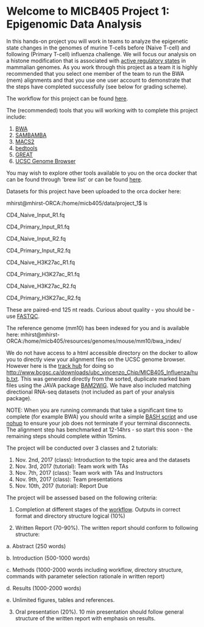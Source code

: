 
# Welcome to MICB405 Project 1: Epigenomic Data Analysis <a id="welcome"></a>

In this hands-on project you will work in teams to analyze the epigenetic state changes in the genomes of murine T-cells before (Naive T-cell) and following (Primary T-cell) influenza challenge.  We will focus our analysis on a histone modification that is associated with [active regulatory states](https://www.nature.com/articles/nrg3682) in mammalian genomes.  As you work through this project as a team it is highly recommended that you select one member of the team to run the BWA (mem) alignments and that you use one user account to demonstrate that the steps have completed successfully (see below for grading scheme).   

The workflow for this project can be found [here](https://github.com/martinhirst/micb405_project_1/blob/master/workflow.jpeg).

The (recommended) tools that you will working with to complete this project include:

1.  [BWA](https://github.com/lh3/bwa) 
2.  [SAMBAMBA](http://lomereiter.github.io/sambamba/)
3.  [MACS2](https://github.com/taoliu/MACS)
4.  [bedtools](http://bedtools.readthedocs.io/en/latest/)
5.  [GREAT](http://great.stanford.edu/public/html/index.php)
6.  [UCSC Genome Browser](https://genome.ucsc.edu/)

You may wish to explore other tools available to you on the orca docker that can be found through 'brew list' or can be found [here](https://github.com/bcgsc/orca/blob/master/versions.tsv).

Datasets for this project have been uploaded to the orca docker here:

mhirst@mhirst-ORCA:/home/micb405/data/project_1$ ls

CD4_Naive_Input_R1.fq

CD4_Primary_Input_R1.fq

CD4_Naive_Input_R2.fq

CD4_Primary_Input_R2.fq

CD4_Naive_H3K27ac_R1.fq

CD4_Primary_H3K27ac_R1.fq  

CD4_Naive_H3K27ac_R2.fq

CD4_Primary_H3K27ac_R2.fq  

These are paired-end 125 nt reads.  Curious about quality - you should be - use [FASTQC](https://www.bioinformatics.babraham.ac.uk/projects/fastqc/).


The reference genome (mm10) has been indexed for you and is available here:
mhirst@mhirst-ORCA:/home/micb405/resources/genomes/mouse/mm10/bwa_index/

We do not have access to a html accessible directory on the docker to allow you to directly view your alignment files on the UCSC genome browser.  However here is the [track hub](https://genome.ucsc.edu/goldenpath/help/hgTrackHubHelp.html) for doing so <http://www.bcgsc.ca/downloads/ubc_vincenzo_Chip/MICB405_Influenza/hub.txt>.  This was generated directly from the sorted, duplicate marked bam files using the JAVA package [BAM2WIG](http://www.epigenomes.ca/tools-and-software).  We have also included matching directional RNA-seq datasets (not included as part of your analysis package).

NOTE:  When you are running commands that take a significant time to complete (for example BWA) you should write a simple [BASH script](http://tldp.org/LDP/Bash-Beginners-Guide/html/sect_02_01.html) and use [nohup](https://en.wikipedia.org/wiki/Nohup) to ensure your job does not terminate if your terminal disconnects.  The alignment step has benchmarked at 12-14hrs - so start this soon - the remaining steps should complete within 15mins.

The project will be conducted over 3 classes and 2 tutorials:

1. Nov. 2nd, 2017 (class):   Introduction to the topic area and the datasets
2. Nov. 3rd, 2017 (tutorial):  Team work with TAs
3. Nov. 7th, 2017 (class):   Team work with TAs and Instructors
4. Nov. 9th, 2017 (class):  Team presentations
5. Nov. 10th, 2017 (tutorial):  Report Due


The project will be assessed based on the following criteria:

1)	Completion at different stages of the [workflow](https://github.com/martinhirst/micb405_project_1/blob/master/workflow.jpeg). Outputs in correct format and directory structure logical (10%)

2)	Written Report (70-90%).  The written report should conform to following structure:

  a.  Abstract (250 words)

  b.  Introduction (500-1000 words)

  c.  Methods (1000-2000 words including workflow, directory structure, commands with parameter selection rationale in written report)

  d.  Results (1000-2000 words)

  e.  Unlimited figures, tables and references.

3)	Oral presentation (20%).  10 min presentation should follow general structure of the written report with emphasis on results.


